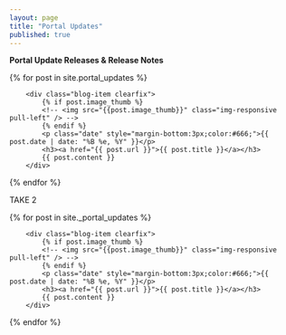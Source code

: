 ```yaml
---
layout: page
title: "Portal Updates"
published: true
---
```



**Portal Update Releases & Release Notes**

{% for post in site.portal_updates %}

		<div class="blog-item clearfix">
			{% if post.image_thumb %}
			<!-- <img src="{{post.image_thumb}}" class="img-responsive pull-left" /> -->
			{% endif %}
			<p class="date" style="margin-bottom:3px;color:#666;">{{ post.date | date: "%B %e, %Y" }}</p>
	    	<h3><a href="{{ post.url }}">{{ post.title }}</a></h3>
	    	{{ post.content }}
		</div>


{% endfor %}


TAKE 2

{% for post in site._portal_updates %}

		<div class="blog-item clearfix">
			{% if post.image_thumb %}
			<!-- <img src="{{post.image_thumb}}" class="img-responsive pull-left" /> -->
			{% endif %}
			<p class="date" style="margin-bottom:3px;color:#666;">{{ post.date | date: "%B %e, %Y" }}</p>
	    	<h3><a href="{{ post.url }}">{{ post.title }}</a></h3>
	    	{{ post.content }}
		</div>


{% endfor %}